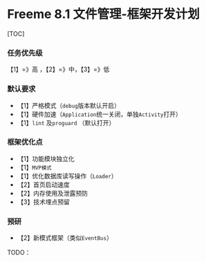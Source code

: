 # Freeme 8.1 文件管理-框架开发计划

[TOC]

### 任务优先级

【1】=》高 ，【2】=》中，【3】=》低

### 默认要求

- 【1】严格模式（`debug`版本默认开启）
- 【1】硬件加速（`Application`统一关闭，单独`Activity`打开）
- 【1】`lint` 及`proguard` （默认打开）

### 框架优化点

- 【1】功能模块独立化
- 【1】`MVP模式`
- 【1】优化数据库读写操作（`Loader`）
- 【2】首页启动速度
- 【2】内存使用及泄露预防
- 【3】技术埋点预留

### 预研

- 【2】新模式框架（类似`EventBus`）

TODO：

